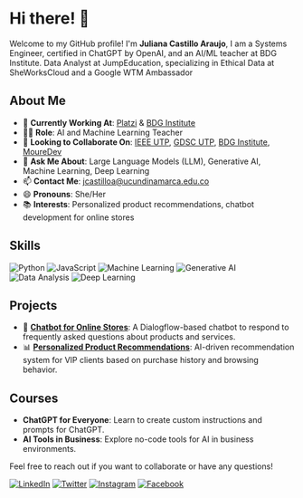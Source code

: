 # Hi there! 👋

Welcome to my GitHub profile! I'm **Juliana Castillo Araujo**, I am a Systems Engineer, certified in ChatGPT by OpenAI, and an AI/ML teacher at BDG Institute. Data Analyst at JumpEducation, specializing in Ethical Data at SheWorksCloud and a Google WTM Ambassador

## About Me
- 🔭 **Currently Working At**: [Platzi](https://platzi.com) & [BDG Institute](https://bdginstitute.edu.co)
- 👩‍🏫 **Role**: AI and Machine Learning Teacher
- 👯 **Looking to Collaborate On**: [IEEE UTP](https://www.ieee.org), [GDSC UTP](https://developers.google.com/community/gdsc), [BDG Institute](https://bdginstitute.edu.co/), [MoureDev](https://moure.dev)
- 💬 **Ask Me About**: Large Language Models (LLM), Generative AI, Machine Learning, Deep Learning
- 📫 **Contact Me**: [jcastilloa@ucundinamarca.edu.co](mailto:jcastilloa@ucundinamarca.edu.co)
- 😄 **Pronouns**: She/Her
- 📚 **Interests**: Personalized product recommendations, chatbot development for online stores

## Skills
![Python](https://img.shields.io/badge/Python-3776AB?style=for-the-badge&logo=python&logoColor=white)
![JavaScript](https://img.shields.io/badge/JavaScript-F7DF1E?style=for-the-badge&logo=javascript&logoColor=black)
![Machine Learning](https://img.shields.io/badge/Machine%20Learning-FF6F00?style=for-the-badge&logo=machine-learning&logoColor=white)
![Generative AI](https://img.shields.io/badge/Generative%20AI-00D1A4?style=for-the-badge&logo=ai&logoColor=white)
![Data Analysis](https://img.shields.io/badge/Data%20Analysis-4CAF50?style=for-the-badge&logo=data-analysis&logoColor=white)
![Deep Learning](https://img.shields.io/badge/Deep%20Learning-8E44AD?style=for-the-badge&logo=deep-learning&logoColor=white)

## Projects
- 🚀 **[Chatbot for Online Stores](#)**: A Dialogflow-based chatbot to respond to frequently asked questions about products and services.
- 📊 **[Personalized Product Recommendations](#)**: AI-driven recommendation system for VIP clients based on purchase history and browsing behavior.

## Courses
- **ChatGPT for Everyone**: Learn to create custom instructions and prompts for ChatGPT.
- **AI Tools in Business**: Explore no-code tools for AI in business environments.

Feel free to reach out if you want to collaborate or have any questions!

[![LinkedIn](https://img.shields.io/badge/LinkedIn-Juliana%20Castillo%20Araujo-blue?style=flat&logo=linkedin)](https://www.linkedin.com/in/julianacastilloaraujo)
[![Twitter](https://img.shields.io/badge/Twitter-@julianacastilloaraujo-1DA1F2?style=flat&logo=twitter)](https://twitter.com/julianacastilloaraujo)
[![Instagram](https://img.shields.io/badge/Instagram-@julianacastilloaraujo-E4405F?style=flat&logo=instagram&logoColor=white)](https://instagram.com/julianacastilloaraujo)
[![Facebook](https://img.shields.io/badge/Facebook-Juliana%20Castillo%20Araujo-1877F2?style=flat&logo=facebook&logoColor=white)](https://facebook.com/julianacastilloaraujo)
